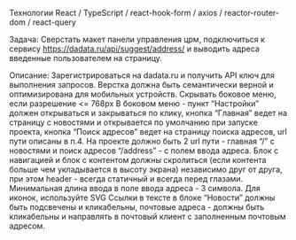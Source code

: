 Технологии React / TypeScript / react-hook-form / axios / reactor-router-dom / react-query

Задача: Сверстать макет панели управления црм, подключиться к сервису https://dadata.ru/api/suggest/address/ и выводить адреса введенные пользователем на страницу.

Описание: Зарегистрироваться на dadata.ru и получить API ключ для выполнения запросов. Верстка должна быть семантически верной и оптимизирована для мобильных устройств. Скрывать боковое меню, если разрешение <= 768px В боковом меню - пункт “Настройки” должен открываться и закрываться по клику, кнопка “Главная” ведет на страницу с новостями и открывается по умолчанию при запуске проекта, кнопка “Поиск адресов” ведет на страницу поиска адресов, url пути описаны в п.4. На проекте должно быть 2 url пути - главная “/” с новостями и поиск адресов “/address” - c полем ввода адреса. Блок с навигацией и блок с контентом должны скролиться (если контента больше чем укладывается в высоту экрана) независимо друг от друга, при этом header - всегда статичный и всегда перед глазами. Минимальная длина ввода в поле ввода адреса - 3 символа. Для иконок, используйте SVG Ссылки в тексте в блоке “Новости” должны быть подсвечены и кликабельны, почтовые адреса - должны быть кликабельны и направлять в почтовый клиент с заполненным почтовым адресом.
